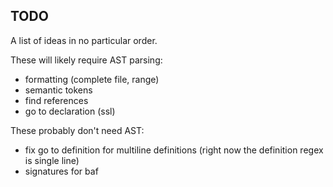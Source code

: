 ## TODO

A list of ideas in no particular order.

These will likely require AST parsing:

- formatting (complete file, range)
- semantic tokens
- find references
- go to declaration (ssl)

These probably don't need AST:

- fix go to definition for multiline definitions (right now the definition regex is single line)
- signatures for baf
